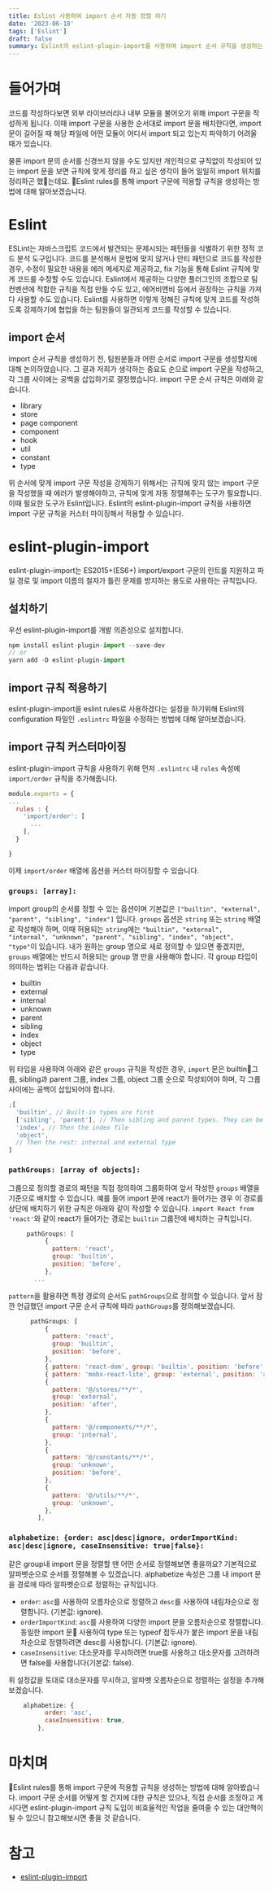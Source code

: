 ```yaml
---
title: Eslint 사용하여 import 순서 자동 정렬 하기
date: '2023-06-18'
tags: ['Eslint']
draft: false
summary: Eslint의 eslint-plugin-import를 사용하여 import 순서 규칙을 생성하는 방법을 알아봅니다.
---
```


# 들어가며

코드를 작성하다보면 외부 라이브러리나 내부 모듈을 불어오기 위해 import 구문을 작성하게 됩니다. 이때 import 구문을 사용한 순서대로 import 문을 배치한다면, import 문이 길어질 때 해당 파일에 어떤 모듈이 어디서 import 되고 있는지 파악하기 어려울 때가 있습니다.

물론 import 문의 순서를 신경쓰지 않을 수도 있지만 개인적으로 규칙없이 작성되어 있는 import 문을 보면 규칙에 맞게 정리를 하고 싶은 생각이 들어 일일히 import 위치를 정리하곤 했는데요. Eslint rules를 통해 import 구문에 적용할 규칙을 생성하는 방법에 대해 알아보겠습니다.

# Eslint

ESLint는 자바스크립트 코드에서 발견되는 문제시되는 패턴들을 식별하기 위한 정적 코드 분석 도구입니다. 코드를 분석해서 문법에 맞지 않거나 안티 패턴으로 코드를 작성한 경우, 수정이 필요한 내용을 에러 메세지로 제공하고, fix 기능을 통해 Eslint 규칙에 맞게 코드를 수정할 수도 있습니다. Eslint에서 제공하는 다양한 플러그인의 조합으로 팀 컨벤션에 적합한 규칙을 직접 만들 수도 있고, 에어비엔비 등에서 권장하는 규칙을 가져다 사용할 수도 있습니다. Eslint를 사용하면 이렇게 정해진 규칙에 맞게 코드를 작성하도록 강제하기에 협업을 하는 팀원들이 일관되게 코드를 작성할 수 있습니다.

## import 순서

import 순서 규칙을 생성하기 전, 팀원분들과 어떤 순서로 import 구문을 생성할지에 대해 논의하였습니다. 그 결과 저희가 생각하는 중요도 순으로 import 구문을 작성하고, 각 그룹 사이에는 공백을 삽입하기로 결정했습니다. import 구문 순서 규칙은 아래와 같습니다.

- library
- store
- page component
- component
- hook
- util
- constant
- type

위 순서에 맞게 import 구문 작성을 강제하기 위해서는 규칙에 맞지 않는 import 구문을 작성했을 때 에러가 발생해야하고, 규칙에 맞게 자동 정렬해주는 도구가 필요합니다. 이때 필요한 도구가 Eslint입니다. Eslint의 eslint-plugin-import 규칙을 사용하면 import 구문 규칙을 커스터 마이징해서 적용할 수 있습니다.

# eslint-plugin-import

eslint-plugin-import는 ES2015+(ES6+) import/export 구문의 린트를 지원하고 파일 경로 및 import 이름의 철자가 틀린 문제를 방지하는 용도로 사용하는 규칙입니다.

## 설치하기

우선 eslint-plugin-import를 개발 의존성으로 설치합니다.

```js
npm install eslint-plugin-import --save-dev
// or
yarn add -D eslint-plugin-import
```

## import 규칙 적용하기

eslint-plugin-import을 eslint rules로 사용하겠다는 설정을 하기위해 Eslint의 configuration 파일인 `.eslintrc` 파일을 수정하는 방법에 대해 알아보겠습니다.

## import 규칙 커스터마이징

eslint-plugin-import 규칙을 사용하기 위해 먼저 `.eslintrc` 내 `rules` 속성에 `import/order` 규칙을 추가해줍니다.

```js
module.exports = {
...
  rules : {
    'import/order': [
      ...
    ],
  }

}
```

이제 `import/order` 배열에 옵션을 커스터 마이징할 수 있습니다.

### `groups: [array]:`

import group의 순서를 정할 수 있는 옵션이며 기본값은 `["builtin", "external", "parent", "sibling", "index"]` 입니다.
`groups` 옵션은 `string` 또는 `string` 배열로 작성해야 하며, 이때 허용되는 `string`에는 `"builtin", "external", "internal", "unknown", "parent", "sibling", "index", "object", "type"`이 있습니다. 내가 원하는 group 명으로 새로 정의할 수 있으면 좋겠지만, `groups` 배열에는 반드시 허용되는 group 명 만을 사용해야 합니다. 각 group 타입이 의미하는 범위는 다음과 같습니다.

- builtin
- external
- internal
- unknown
- parent
- sibling
- index
- object
- type

위 타입을 사용하여 아래와 같은 `groups` 규칙을 작성한 경우, `import` 문은
builtin그룹, sibling과 parent 그룹, index 그룹, object 그룹 순으로 작성되어야 하며, 각 그룹 사이에는 공백이 삽입되어야 합니다.

```js
;[
  'builtin', // Built-in types are first
  ['sibling', 'parent'], // Then sibling and parent types. They can be mingled together
  'index', // Then the index file
  'object',
  // Then the rest: internal and external type
]
```

### `pathGroups: [array of objects]:`

그룹으로 정의할 경로의 패턴을 직접 정의하여 그룹화하여 앞서 작성한 `groups` 배열을 기준으로 배치할 수 있습니다. 예를 들어 import 문에 react가 들어가는 경우 이 경로를 상단에 배치하기 위한 규칙은 아래와 같이 작성할 수 있습니다. `import React from 'react'`와 같이 react가 들어가는 경로는 `builtin` 그룹전에 배치하는 규칙입니다.

```js
     pathGroups: [
          {
            pattern: 'react',
            group: 'builtin',
            position: 'before',
          },
       ...
```

`pattern`을 활용하면 특정 경로의 순서도 `pathGroups`으로 정의할 수 있습니다. 앞서 잠깐 언급했던 import 구문 순서 규칙에 따라 `pathGroups`를 정의해보겠습니다.

```js
      pathGroups: [
          {
            pattern: 'react',
            group: 'builtin',
            position: 'before',
          },
          { pattern: 'react-dom', group: 'builtin', position: 'before' },
          { pattern: 'mobx-react-lite', group: 'external', position: 'after' },
          {
            pattern: '@/stores/**/*',
            group: 'external',
            position: 'after',
          },
          {
            pattern: '@/components/**/*',
            group: 'internal',
          },
          {
            pattern: '@/constants/**/*',
            group: 'unknown',
            position: 'before',
          },
          {
            pattern: '@/utils/**/*',
            group: 'unknown',
          },
        ],
```

### `alphabetize: {order: asc|desc|ignore, orderImportKind: asc|desc|ignore, caseInsensitive: true|false}:`

같은 group내 import 문을 정렬할 땐 어떤 순서로 정렬해보면 좋을까요? 기본적으로 알파벳순으로 순서를 정렬해볼 수 있겠습니다. alphabetize 속성은 그룹 내 import 문을 경로에 따라 알파벳순으로 정렬하는 규칙입니다.

- `order`: `asc`를 사용하여 오름차순으로 정렬하고 `desc`를 사용하여 내림차순으로 정렬합니다. (기본값: ignore).
- `orderImportKind`: `asc`를 사용하여 다양한 import 문을 오름차순으로 정렬합니다. 동일한 import 문 사용하여 type 또는 typeof 접두사가 붙은 import 문을 내림차순으로 정렬하려면 desc를 사용합니다. (기본값: ignore).
- `caseInsensitive`: 대소문자를 무시하려면 true를 사용하고 대소문자를 고려하려면 false를 사용합니다(기본값: false).

위 설정값을 토대로 대소문자를 무시하고, 알파벳 오름차순으로 정렬하는 설정을 추가해보겠습니다.

```js
    alphabetize: {
          order: 'asc',
          caseInsensitive: true,
        },
```

# 마치며

Eslint rules를 통해 import 구문에 적용할 규칙을 생성하는 방법에 대해 알아봤습니다. import 구문 순서를 어떻게 할 건지에 대한 규칙은 있으나, 직접 순서를 조정하고 계시다면 eslint-plugin-import 규칙 도입이 비효율적인 작업을 줄여줄 수 있는 대안책이 될 수 있으니 참고해보시면 좋을 것 같습니다.

# 참고

- [eslint-plugin-import](https://github.com/import-js/eslint-plugin-import/blob/main/docs/rules/order.md)
